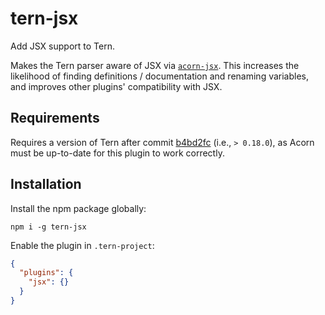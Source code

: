 # tern-jsx

Add JSX support to Tern.

Makes the Tern parser aware of JSX via [`acorn-jsx`][].  This increases the
likelihood of finding definitions / documentation and renaming variables, and
improves other plugins' compatibility with JSX.

[`acorn-jsx`]: https://github.com/RReverser/acorn-jsx

## Requirements

Requires a version of Tern after commit [b4bd2fc][] (i.e., `> 0.18.0`), as Acorn
must be up-to-date for this plugin to work correctly.

[b4bd2fc]: https://github.com/ternjs/tern/commit/b4bd2fcd9fc62dba18d982f84b31ccbb4273a31b

## Installation

Install the npm package globally:

`npm i -g tern-jsx`

Enable the plugin in `.tern-project`:

```json
{
  "plugins": {
    "jsx": {}
  }
}
```
